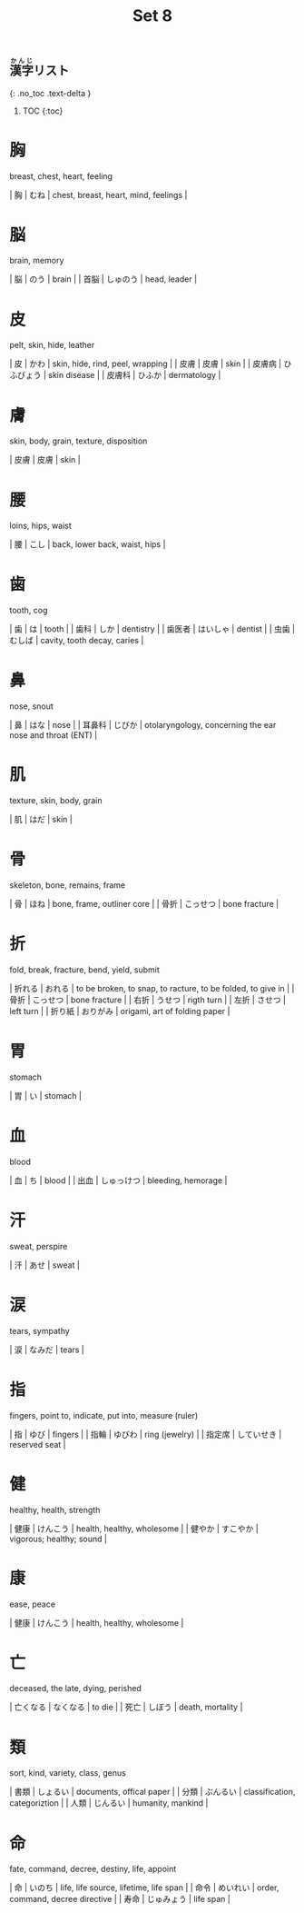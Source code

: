 ﻿---
layout: default
title: Set 8
parent: N3 Kanji List
grand_parent: <ruby>漢字<rt>かんじ</rt></ruby> Kanji
nav_order: 8
---

## <ruby>漢字<rt>かんじ</rt></ruby>リスト
{: .no_toc .text-delta }

1. TOC
{:toc}

# 胸
breast, chest, heart, feeling

| 胸  | むね | chest, breast, heart, mind, feelings |

# 脳
brain, memory

| 脳   | のう     | brain        |
| 首脳 | しゅのう | head, leader |

# 皮
pelt, skin, hide, leather

| 皮     | かわ       | skin, hide, rind, peel, wrapping |
| 皮膚   | 皮膚       | skin                             |
| 皮膚病 | ひふびょう | skin disease                     |
| 皮膚科 | ひふか     | dermatology                      |

# 膚
skin, body, grain, texture, disposition

| 皮膚 | 皮膚 | skin |

# 腰
loins, hips, waist

| 腰  | こし | back, lower back, waist, hips |

# 歯
tooth, cog

| 歯     | は       | tooth                       |
| 歯科   | しか     | dentistry                   |
| 歯医者 | はいしゃ | dentist                     |
| 虫歯   | むしば   | cavity, tooth decay, caries |

# 鼻
nose, snout

| 鼻     | はな   | nose                                                     |
| 耳鼻科 | じびか | otolaryngology, concerning the ear nose and throat (ENT) |

# 肌
texture, skin, body, grain

| 肌  | はだ | skin |

# 骨
skeleton, bone, remains, frame

| 骨   | ほね     | bone, frame, outliner core |
| 骨折 | こっせつ | bone fracture              |

# 折
fold, break, fracture, bend, yield, submit

| 折れる | おれる   | to be broken, to snap, to racture, to be folded, to give in |
| 骨折   | こっせつ | bone fracture                                               |
| 右折   | うせつ   | rigth turn                                                  |
| 左折   | させつ   | left turn                                                   |
| 折り紙 | おりがみ | origami, art of folding paper                               |

# 胃
stomach

| 胃  | い  | stomach |

# 血
blood

| 血   | ち         | blood              |
| 出血 | しゅっけつ | bleeding, hemorage |

# 汗
sweat, perspire

| 汗  | あせ | sweat |

# 涙
tears, sympathy

| 涙  | なみだ | tears |

# 指
fingers, point to, indicate, put into, measure (ruler)

| 指     | ゆび       | fingers        |
| 指輪   | ゆびわ     | ring (jewelry) |
| 指定席 | していせき | reserved seat  |

# 健
healthy, health, strength

| 健康   | けんこう | health, healthy, wholesome |
| 健やか | すこやか | vigorous; healthy; sound   |

# 康
ease, peace

| 健康 | けんこう | health, healthy, wholesome |

# 亡
deceased, the late, dying, perished

| 亡くなる | なくなる | to die           |
| 死亡     | しぼう   | death, mortality |

# 類
sort, kind, variety, class, genus

| 書類 | しょるい | documents, offical paper      |
| 分類 | ぶんるい | classification, categoriztion |
| 人類 | じんるい | humanity, mankind             |

# 命
fate, command, decree, destiny, life, appoint

| 命   | いのち     | life, life source, lifetime, life span |
| 命令 | めいれい   | order, command, decree directive       |
| 寿命 | じゅみょう | life span                              |